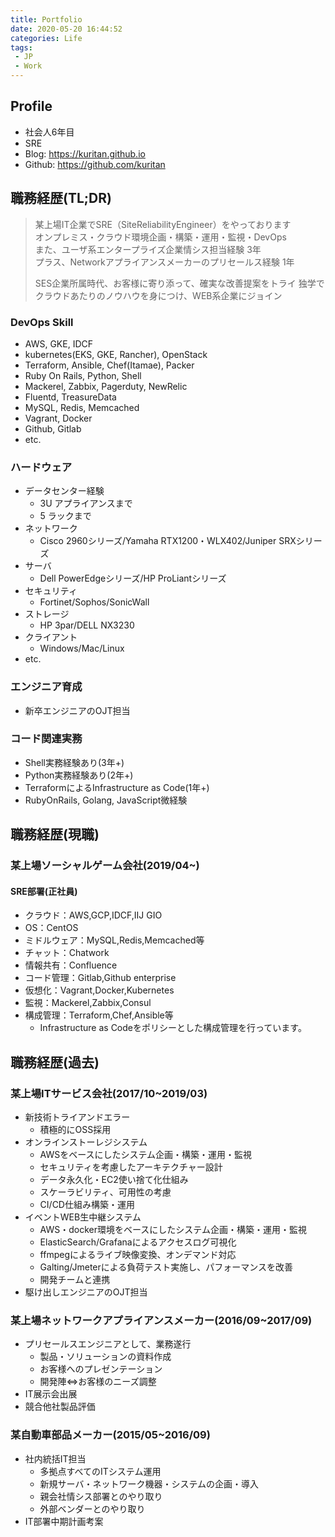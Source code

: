 ```yaml
---
title: Portfolio
date: 2020-05-20 16:44:52
categories: Life
tags:  
 - JP
 - Work
---
```

## Profile
- 社会人6年目
- SRE
- Blog: https://kuritan.github.io
- Github: https://github.com/kuritan
<!--more-->

## 職務経歴(TL;DR)
>某上場IT企業でSRE（SiteReliabilityEngineer）をやっております  
>オンプレミス・クラウド環境企画・構築・運用・監視・DevOps  
>また、ユーザ系エンタープライズ企業情シス担当経験 3年  
>プラス、Networkアプライアンスメーカーのプリセールス経験 1年
>
>SES企業所属時代、お客様に寄り添って、確実な改善提案をトライ
>独学でクラウドあたりのノウハウを身につけ、WEB系企業にジョイン

### DevOps Skill
- AWS, GKE, IDCF
- kubernetes(EKS, GKE, Rancher), OpenStack
- Terraform, Ansible, Chef(Itamae), Packer
- Ruby On Rails, Python, Shell
- Mackerel, Zabbix, Pagerduty, NewRelic
- Fluentd, TreasureData
- MySQL, Redis, Memcached
- Vagrant, Docker
- Github, Gitlab
- etc.

### ハードウェア
- データセンター経験
  - 3U アプライアンスまで
  - 5 ラックまで
- ネットワーク
  - Cisco 2960シリーズ/Yamaha RTX1200・WLX402/Juniper SRXシリーズ
- サーバ
  - Dell PowerEdgeシリーズ/HP ProLiantシリーズ
- セキュリティ
  - Fortinet/Sophos/SonicWall
- ストレージ
  - HP 3par/DELL NX3230
- クライアント
  - Windows/Mac/Linux
- etc.

### エンジニア育成
- 新卒エンジニアのOJT担当

### コード関連実務
- Shell実務経験あり(3年+)
- Python実務経験あり(2年+)
- TerraformによるInfrastructure as Code(1年+)
- RubyOnRails, Golang, JavaScript微経験

## 職務経歴(現職)
### 某上場ソーシャルゲーム会社(2019/04~)
#### SRE部署(正社員)
- クラウド：AWS,GCP,IDCF,IIJ GIO
- OS：CentOS
- ミドルウェア：MySQL,Redis,Memcached等
- チャット：Chatwork
- 情報共有：Confluence
- コード管理：Gitlab,Github enterprise
- 仮想化：Vagrant,Docker,Kubernetes
- 監視：Mackerel,Zabbix,Consul
- 構成管理：Terraform,Chef,Ansible等
  - Infrastructure as Codeをポリシーとした構成管理を行っています。

## 職務経歴(過去)
### 某上場ITサービス会社(2017/10~2019/03)
- 新技術トライアンドエラー
  - 積極的にOSS採用
- オンラインストーレジシステム
  - AWSをベースにしたシステム企画・構築・運用・監視
  - セキュリティを考慮したアーキテクチャー設計
  - データ永久化・EC2使い捨て化仕組み
  - スケーラビリティ、可用性の考慮
  - CI/CD仕組み構築・運用
- イベントWEB生中継システム
  - AWS・docker環境をベースにしたシステム企画・構築・運用・監視
  - ElasticSearch/Grafanaによるアクセスログ可視化
  - ffmpegによるライブ映像変換、オンデマンド対応
  - Galting/Jmeterによる負荷テスト実施し、パフォーマンスを改善
  - 開発チームと連携
- 駆け出しエンジニアのOJT担当

### 某上場ネットワークアプライアンスメーカー(2016/09~2017/09)
- プリセールスエンジニアとして、業務遂行
  - 製品・ソリューションの資料作成
  - お客様へのプレゼンテーション
  - 開発陣⇔お客様のニーズ調整
- IT展示会出展
- 競合他社製品評価

### 某自動車部品メーカー(2015/05~2016/09)
- 社内統括IT担当
  - 多拠点すべてのITシステム運用
  - 新規サーバ・ネットワーク機器・システムの企画・導入
  - 親会社情シス部署とのやり取り
  - 外部ベンダーとのやり取り
- IT部署中期計画考案

